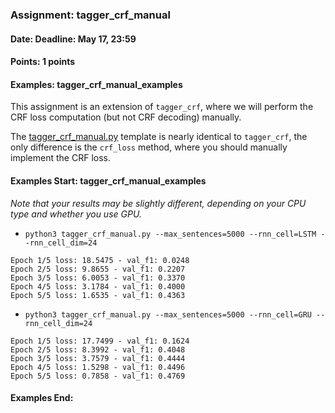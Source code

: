 ### Assignment: tagger_crf_manual
#### Date: Deadline: May 17, 23:59
#### Points: 1 points
#### Examples: tagger_crf_manual_examples

This assignment is an extension of `tagger_crf`, where we will perform the CRF
loss computation (but not CRF decoding) manually.

The [tagger_crf_manual.py](https://github.com/ufal/npfl114/tree/master/labs/10/tagger_crf_manual.py)
template is nearly identical to `tagger_crf`, the only difference is the
`crf_loss` method, where you should manually implement the CRF loss.

#### Examples Start: tagger_crf_manual_examples
_Note that your results may be slightly different, depending on your CPU type and whether you use GPU._
- `python3 tagger_crf_manual.py --max_sentences=5000 --rnn_cell=LSTM --rnn_cell_dim=24`
```
Epoch 1/5 loss: 18.5475 - val_f1: 0.0248
Epoch 2/5 loss: 9.8655 - val_f1: 0.2207
Epoch 3/5 loss: 6.0053 - val_f1: 0.3370
Epoch 4/5 loss: 3.1784 - val_f1: 0.4000
Epoch 5/5 loss: 1.6535 - val_f1: 0.4363
```
- `python3 tagger_crf_manual.py --max_sentences=5000 --rnn_cell=GRU --rnn_cell_dim=24`
```
Epoch 1/5 loss: 17.7499 - val_f1: 0.1624
Epoch 2/5 loss: 8.3992 - val_f1: 0.4048
Epoch 3/5 loss: 3.7579 - val_f1: 0.4444
Epoch 4/5 loss: 1.5298 - val_f1: 0.4496
Epoch 5/5 loss: 0.7858 - val_f1: 0.4769
```
#### Examples End:
